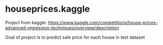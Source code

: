 # houseprices.kaggle

Project from kaggle: https://www.kaggle.com/competitions/house-prices-advanced-regression-techniques/overview/description

Goal of project is to predict sale price for each house in test dataset
